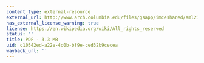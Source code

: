 ```yaml
---
content_type: external-resource
external_url: http://www.arch.columbia.edu/files/gsapp/imceshared/aml2193/Mehrota_04.pdf
has_external_license_warning: true
license: https://en.wikipedia.org/wiki/All_rights_reserved
status: ''
title: PDF - 3.3 MB
uid: c10542ed-a22e-4d0b-bf9e-ced32b9cecea
wayback_url: ''
---
```

